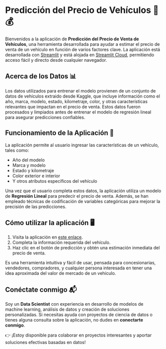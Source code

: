 # Predicción del Precio de Vehículos 🚗💰

Bienvenidos a la aplicación de **Predicción del Precio de Venta de Vehículos**, una herramienta desarrollada para ayudar a estimar el precio de venta de un vehículo en función de varios factores clave. La aplicación está desarrollada con [Streamlit](https://streamlit.io/) y está alojada en [Streamlit Cloud](https://streamlit.io/cloud), permitiendo acceso fácil y directo desde cualquier navegador.

## Acerca de los Datos 📊

Los datos utilizados para entrenar el modelo provienen de un conjunto de datos de vehículos extraido desde Kaggle, que incluye información como el año, marca, modelo, estado, kilometraje, color, y otras características relevantes que impactan en el precio de venta. Estos datos fueron procesados y limpiados antes de entrenar el modelo de regresión lineal para asegurar predicciones confiables.

## Funcionamiento de la Aplicación 🚀

La aplicación permite al usuario ingresar las características de un vehículo, tales como:
   
- Año del modelo
- Marca y modelo
- Estado y kilometraje
- Color exterior e interior
- Y otros atributos específicos del vehículo

Una vez que el usuario completa estos datos, la aplicación utiliza un modelo de **Regresión Lineal** para predecir el precio de venta. Además, se han empleado técnicas de codificación de variables categóricas para mejorar la precisión de las predicciones.

## Cómo utilizar la aplicación 🖥️

1. Visita la aplicación en [este enlace](https://prediccionpreciodeventa-banahbfw2dvjwzj6ruylzk.streamlit.app/).
2. Completa la información requerida del vehículo.
3. Haz clic en el botón de predicción y obtén una estimación inmediata del precio de venta.

Es una herramienta intuitiva y fácil de usar, pensada para concesionarias, vendedores, compradores, y cualquier persona interesada en tener una idea aproximada del valor de mercado de un vehículo.

## Conéctate conmigo 📬

Soy un **Data Scientist** con experiencia en desarrollo de modelos de machine learning, análisis de datos y creación de soluciones personalizadas. Si necesitas ayuda con proyectos de ciencia de datos o tienes alguna consulta sobre la aplicación, no dudes en **conectarte conmigo**. 

👉 ¡Estoy disponible para colaborar en proyectos interesantes y aportar soluciones efectivas basadas en datos!
